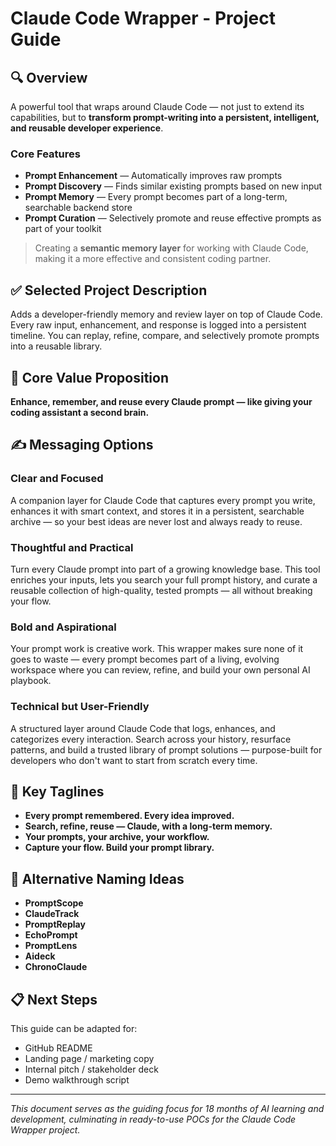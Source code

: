 # Claude Code Wrapper - Project Guide

## 🔍 Overview

A powerful tool that wraps around Claude Code — not just to extend its capabilities, but to **transform prompt-writing into a persistent, intelligent, and reusable developer experience**.

### Core Features

* **Prompt Enhancement** — Automatically improves raw prompts
* **Prompt Discovery** — Finds similar existing prompts based on new input
* **Prompt Memory** — Every prompt becomes part of a long-term, searchable backend store
* **Prompt Curation** — Selectively promote and reuse effective prompts as part of your toolkit

> Creating a **semantic memory layer** for working with Claude Code, making it a more effective and consistent coding partner.

## ✅ Selected Project Description

Adds a developer-friendly memory and review layer on top of Claude Code. Every raw input, enhancement, and response is logged into a persistent timeline. You can replay, refine, compare, and selectively promote prompts into a reusable library.

## 🌱 Core Value Proposition

**Enhance, remember, and reuse every Claude prompt — like giving your coding assistant a second brain.**

## ✍️ Messaging Options

### Clear and Focused
A companion layer for Claude Code that captures every prompt you write, enhances it with smart context, and stores it in a persistent, searchable archive — so your best ideas are never lost and always ready to reuse.

### Thoughtful and Practical
Turn every Claude prompt into part of a growing knowledge base. This tool enriches your inputs, lets you search your full prompt history, and curate a reusable collection of high-quality, tested prompts — all without breaking your flow.

### Bold and Aspirational
Your prompt work is creative work. This wrapper makes sure none of it goes to waste — every prompt becomes part of a living, evolving workspace where you can review, refine, and build your own personal AI playbook.

### Technical but User-Friendly
A structured layer around Claude Code that logs, enhances, and categorizes every interaction. Search across your history, resurface patterns, and build a trusted library of prompt solutions — purpose-built for developers who don't want to start from scratch every time.

## 🔖 Key Taglines

* **Every prompt remembered. Every idea improved.**
* **Search, refine, reuse — Claude, with a long-term memory.**
* **Your prompts, your archive, your workflow.**
* **Capture your flow. Build your prompt library.**

## 🧱 Alternative Naming Ideas

* **PromptScope**
* **ClaudeTrack**
* **PromptReplay**
* **EchoPrompt**
* **PromptLens**
* **Aideck**
* **ChronoClaude**

## 📋 Next Steps

This guide can be adapted for:
* GitHub README
* Landing page / marketing copy
* Internal pitch / stakeholder deck
* Demo walkthrough script

---

*This document serves as the guiding focus for 18 months of AI learning and development, culminating in ready-to-use POCs for the Claude Code Wrapper project.*